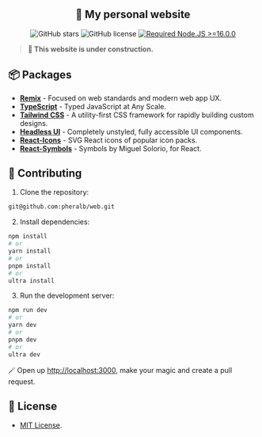 <div align="center">

<h2>🚀 <strong>My personal website</strong></h2>

![GitHub stars](https://img.shields.io/github/stars/pheralb/web)
![GitHub license](https://img.shields.io/github/license/pheralb/web)
[![Required Node.JS >=16.0.0](https://img.shields.io/static/v1?label=node&message=%20%3E=16.0.0&logo=node.js&color=3f893e)](https://nodejs.org/about/releases)

</div>

> **🚧 This website is under construction.**

## 📦 Packages

- [**Remix**](https://remix.run/) - Focused on web standards and modern web app UX.
- [**TypeScript**](https://www.typescriptlang.org/) - Typed JavaScript at Any Scale.
- [**Tailwind CSS**](https://tailwindcss.com/) - A utility-first CSS framework for rapidly building custom designs.
- [**Headless UI**](https://headlessui.dev/) - Completely unstyled, fully accessible UI components.
- [**React-Icons**](https://react-icons.github.io/react-icons/) - SVG React icons of popular icon packs.
- [**React-Symbols**](https://react-symbols.vercel.app/) - Symbols by Miguel Solorio, for React.

## 🚀 Contributing

1. Clone the repository:

```bash
git@github.com:pheralb/web.git
```

2. Install dependencies:

```bash
npm install
# or
yarn install
# or
pnpm install
# or
ultra install
```

3. Run the development server:

```bash
npm run dev
# or
yarn dev
# or
pnpm dev
# or
ultra dev
```

🪄 Open up [http://localhost:3000](http://localhost:3000), make your magic and create a pull request.

## 📝 License

- [MIT License](https://github.com/pheralb/web/blob/main/LICENSE).
